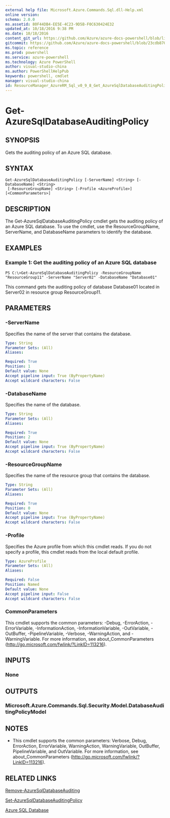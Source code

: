 ```yaml
---
external help file: Microsoft.Azure.Commands.Sql.dll-Help.xml
online version: 
schema: 2.0.0
ms.assetid: 80F44DB4-EE5E-4C23-9D5B-F0C630424E32
updated_at: 10/18/2016 9:38 PM
ms.date: 10/18/2016
content_git_url: https://github.com/Azure/azure-docs-powershell/blob/live/azureps-cmdlets-docs/ResourceManager/AzureRM.Sql/v0.9.8/Get-AzureSqlDatabaseAuditingPolicy.md
gitcommit: https://github.com/Azure/azure-docs-powershell/blob/23cdb8705d4ab9807c0e21b238f3b134a7d49c7d/azureps-cmdlets-docs/ResourceManager/AzureRM.Sql/v0.9.8/Get-AzureSqlDatabaseAuditingPolicy.md
ms.topic: reference
ms.prod: powershell
ms.service: azure-powershell
ms.technology: Azure PowerShell
author: visual-studio-china
ms.author: PowerShellHelpPub
keywords: powershell, cmdlet
manager: visual-studio-china
id: ResourceManager_AzureRM_Sql_v0_9_8_Get_AzureSqlDatabaseAuditingPolicy_md
---
```


# Get-AzureSqlDatabaseAuditingPolicy

## SYNOPSIS
Gets the auditing policy of an Azure SQL database.

## SYNTAX

```
Get-AzureSqlDatabaseAuditingPolicy [-ServerName] <String> [-DatabaseName] <String>
 [-ResourceGroupName] <String> [-Profile <AzureProfile>] [<CommonParameters>]
```

## DESCRIPTION
The Get-AzureSqlDatabaseAuditingPolicy cmdlet gets the auditing policy of an Azure SQL database.
To use the cmdlet, use the ResourceGroupName, ServerName, and DatabaseName parameters to identify the database.

## EXAMPLES

### Example 1: Get the auditing policy of an Azure SQL database
```
PS C:\>Get-AzureSqlDatabaseAuditingPolicy -ResourceGroupName "ResourceGroup11" -ServerName "Server02" -DatabaseName "Database01"
```

This command gets the auditing policy of database Database01 located in Server02 in resource group ResourceGroup11.

## PARAMETERS

### -ServerName
Specifies the name of the server that contains the database.

```yaml
Type: String
Parameter Sets: (All)
Aliases: 

Required: True
Position: 1
Default value: None
Accept pipeline input: True (ByPropertyName)
Accept wildcard characters: False
```

### -DatabaseName
Specifies the name of the database.

```yaml
Type: String
Parameter Sets: (All)
Aliases: 

Required: True
Position: 2
Default value: None
Accept pipeline input: True (ByPropertyName)
Accept wildcard characters: False
```

### -ResourceGroupName
Specifies the name of the resource group that contains the database.

```yaml
Type: String
Parameter Sets: (All)
Aliases: 

Required: True
Position: 0
Default value: None
Accept pipeline input: True (ByPropertyName)
Accept wildcard characters: False
```

### -Profile
Specifies the Azure profile from which this cmdlet reads.
If you do not specify a profile, this cmdlet reads from the local default profile.

```yaml
Type: AzureProfile
Parameter Sets: (All)
Aliases: 

Required: False
Position: Named
Default value: None
Accept pipeline input: False
Accept wildcard characters: False
```

### CommonParameters
This cmdlet supports the common parameters: -Debug, -ErrorAction, -ErrorVariable, -InformationAction, -InformationVariable, -OutVariable, -OutBuffer, -PipelineVariable, -Verbose, -WarningAction, and -WarningVariable. For more information, see about_CommonParameters (http://go.microsoft.com/fwlink/?LinkID=113216).

## INPUTS

### None

## OUTPUTS

### Microsoft.Azure.Commands.Sql.Security.Model.DatabaseAuditingPolicyModel

## NOTES
* This cmdlet supports the common parameters: Verbose, Debug, ErrorAction, ErrorVariable, WarningAction, WarningVariable, OutBuffer, PipelineVariable, and OutVariable. For more information, see about_CommonParameters (http://go.microsoft.com/fwlink/?LinkID=113216).

## RELATED LINKS

[Remove-AzureSqlDatabaseAuditing]()

[Set-AzureSqlDatabaseAuditingPolicy]()

[Azure SQL Database]()


